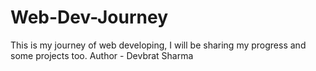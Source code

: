 # Web-Dev-Journey
This is my journey of web developing, I will be sharing my progress and some projects too.
Author - Devbrat Sharma
